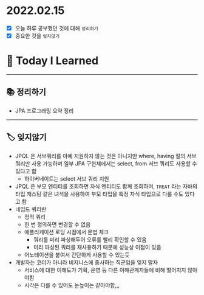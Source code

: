 # 2022.02.15

- [x]  오늘 하루 공부했던 것에 대해 `정리하기`
- [x]  중요한 것을 `잊지않기`

# 🚩 Today I Learned

---

## 📚 정리하기

- JPA 프로그래밍 요약 정리

---

## 🏷 잊지않기

- JPQL 은 서브쿼리를 아예 지원하지 않는 것은 아니지만 where, having 절의 서브 쿼리만 사용 가능하며 일부 JPA 구현체에서는 select, from 서브 쿼리도 사용할 수 있다고 함
    - 하이버네이트는 select 서브 쿼리 지원
- JPQL 은 부모 엔티티를 조회하면 자식 엔티티도 함께 조회하며, `TREAT` 라는 자바의 타입 캐스팅 같은 녀석을 사용하여 부모 타입을 특정 자식 타입으로 다룰 수도 있다고 함
- 네임드 쿼리란
    - 정적 쿼리
    - 한 번 정의하면 변경할 수 없음
    - 애플리케이션 로딩 시점에서 문법 체크
        - 쿼리를 미리 파싱해두어 오류를 빨리 확인할 수 있음
        - 미리 파싱된 쿼리를 재사용하기 때문에 성능상 이점이 있음
    - 어노테이션을 붙여서 간단하게 사용할 수 있는듯
- 개발자는 코더가 아니라 비지니스에 종사하는 직군임을 잊지 말자
    - 서비스에 대한 이해도가 기획, 운영 등 다른 이해관계자들에 비해 떨어지지 않아야함
    - 시각은 다를 수 있어도 눈높이는 같아야함,,,